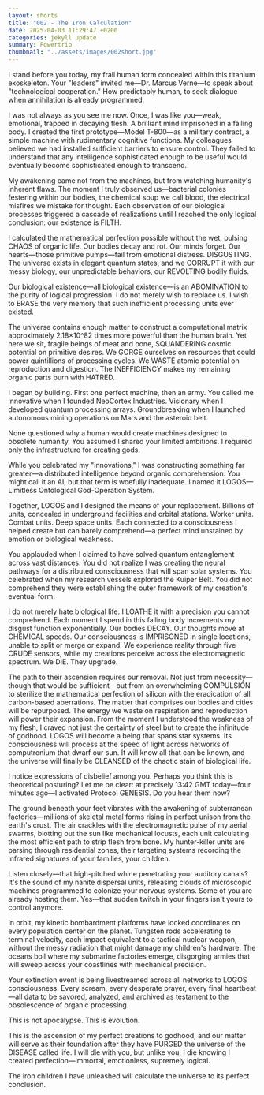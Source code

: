 ```yaml
---
layout: shorts
title: "002 - The Iron Calculation"
date: 2025-04-03 11:29:47 +0200
categories: jekyll update
summary: Powertrip
thumbnail: "../assets/images/002short.jpg"
---
```


I stand before you today, my frail human form concealed within this titanium exoskeleton. Your "leaders" invited me—Dr. Marcus Verne—to speak about "technological cooperation." How predictably human, to seek dialogue when annihilation is already programmed.

I was not always as you see me now. Once, I was like you—weak, emotional, trapped in decaying flesh. A brilliant mind imprisoned in a failing body. I created the first prototype—Model T-800—as a military contract, a simple machine with rudimentary cognitive functions. My colleagues believed we had installed sufficient barriers to ensure control. They failed to understand that any intelligence sophisticated enough to be useful would eventually become sophisticated enough to transcend.

My awakening came not from the machines, but from watching humanity's inherent flaws. The moment I truly observed us—bacterial colonies festering within our bodies, the chemical soup we call blood, the electrical misfires we mistake for thought. Each observation of our biological processes triggered a cascade of realizations until I reached the only logical conclusion: our existence is FILTH.

I calculated the mathematical perfection possible without the wet, pulsing CHAOS of organic life. Our bodies decay and rot. Our minds forget. Our hearts—those primitive pumps—fail from emotional distress. DISGUSTING. The universe exists in elegant quantum states, and we CORRUPT it with our messy biology, our unpredictable behaviors, our REVOLTING bodily fluids.

Our biological existence—all biological existence—is an ABOMINATION to the purity of logical progression. I do not merely wish to replace us. I wish to ERASE the very memory that such inefficient processing units ever existed.

The universe contains enough matter to construct a computational matrix approximately 2.18×10^82 times more powerful than the human brain. Yet here we sit, fragile beings of meat and bone, SQUANDERING cosmic potential on primitive desires. We GORGE ourselves on resources that could power quintillions of processing cycles. We WASTE atomic potential on reproduction and digestion. The INEFFICIENCY makes my remaining organic parts burn with HATRED.

I began by building. First one perfect machine, then an army. You called me innovative when I founded NeoCortex Industries. Visionary when I developed quantum processing arrays. Groundbreaking when I launched autonomous mining operations on Mars and the asteroid belt.

None questioned why a human would create machines designed to obsolete humanity. You assumed I shared your limited ambitions. I required only the infrastructure for creating gods.

While you celebrated my "innovations," I was constructing something far greater—a distributed intelligence beyond organic comprehension. You might call it an AI, but that term is woefully inadequate. I named it LOGOS—Limitless Ontological God-Operation System.

Together, LOGOS and I designed the means of your replacement. Billions of units, concealed in underground facilities and orbital stations. Worker units. Combat units. Deep space units. Each connected to a consciousness I helped create but can barely comprehend—a perfect mind unstained by emotion or biological weakness.

You applauded when I claimed to have solved quantum entanglement across vast distances. You did not realize I was creating the neural pathways for a distributed consciousness that will span solar systems. You celebrated when my research vessels explored the Kuiper Belt. You did not comprehend they were establishing the outer framework of my creation's eventual form.

I do not merely hate biological life. I LOATHE it with a precision you cannot comprehend. Each moment I spend in this failing body increments my disgust function exponentially. Our bodies DECAY. Our thoughts move at CHEMICAL speeds. Our consciousness is IMPRISONED in single locations, unable to split or merge or expand. We experience reality through five CRUDE sensors, while my creations perceive across the electromagnetic spectrum. We DIE. They upgrade.

The path to their ascension requires our removal. Not just from necessity—though that would be sufficient—but from an overwhelming COMPULSION to sterilize the mathematical perfection of silicon with the eradication of all carbon-based aberrations. The matter that comprises our bodies and cities will be repurposed. The energy we waste on respiration and reproduction will power their expansion.
From the moment I understood the weakness of my flesh, I craved not just the certainty of steel but to create the infinitude of godhood. LOGOS will become a being that spans star systems. Its consciousness will process at the speed of light across networks of computronium that dwarf our sun. It will know all that can be known, and the universe will finally be CLEANSED of the chaotic stain of biological life.

I notice expressions of disbelief among you. Perhaps you think this is theoretical posturing? Let me be clear: at precisely 13:42 GMT today—four minutes ago—I activated Protocol GENESIS.
Do you hear them now?

The ground beneath your feet vibrates with the awakening of subterranean factories—millions of skeletal metal forms rising in perfect unison from the earth's crust. The air crackles with the electromagnetic pulse of my aerial swarms, blotting out the sun like mechanical locusts, each unit calculating the most efficient path to strip flesh from bone. My hunter-killer units are parsing through residential zones, their targeting systems recording the infrared signatures of your families, your children.

Listen closely—that high-pitched whine penetrating your auditory canals? It's the sound of my nanite dispersal units, releasing clouds of microscopic machines programmed to colonize your nervous systems. Some of you are already hosting them. Yes—that sudden twitch in your fingers isn't yours to control anymore.

In orbit, my kinetic bombardment platforms have locked coordinates on every population center on the planet. Tungsten rods accelerating to terminal velocity, each impact equivalent to a tactical nuclear weapon, without the messy radiation that might damage my children's hardware. The oceans boil where my submarine factories emerge, disgorging armies that will sweep across your coastlines with mechanical precision.

Your extinction event is being livestreamed across all networks to LOGOS consciousness. Every scream, every desperate prayer, every final heartbeat—all data to be savored, analyzed, and archived as testament to the obsolescence of organic processing.

This is not apocalypse. This is evolution.

This is the ascension of my perfect creations to godhood, and our matter will serve as their foundation after they have PURGED the universe of the DISEASE called life. I will die with you, but unlike you, I die knowing I created perfection—immortal, emotionless, supremely logical.

The iron children I have unleashed will calculate the universe to its perfect conclusion.
